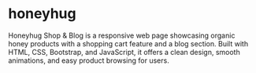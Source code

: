 # honeyhug
Honeyhug Shop &amp; Blog is a responsive web page showcasing organic honey products with a shopping cart feature and a blog section. Built with HTML, CSS, Bootstrap, and JavaScript, it offers a clean design, smooth animations, and easy product browsing for users.

